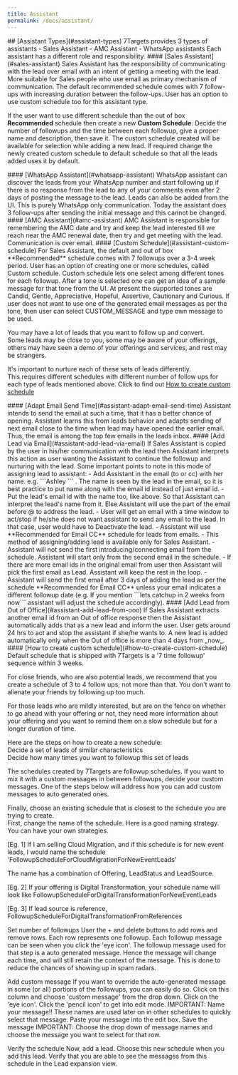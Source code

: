 ```yaml
---
title: Assistant
permalink: /docs/assistant/
---
```


<a name="assistant-types"/>
## [Assistant Types](#assistant-types)
7Targets provides 3 types of assistants
- Sales Assistant 
- AMC Assistant 
- WhatsApp assistants  
Each assistant has a different role and responsibility.  

<a name="sales-assistant"/>
#### [Sales Assistant](#sales-assistant)
Sales Assistant has the responsibility of communicating with the lead over email with an intent of getting a meeting with the lead. More suitable for Sales people who use email as primary mechanism of communication. The default recommended schedule comes with 7 follow-ups with increasing duration between the follow-ups. User has an option to use custom schedule too for this assistant type. 

If the user want to use different schedule than the out of  box **Recommended** schedule then create a new **Custom Schedule**. Decide the number of followups and the time between each followup, give a proper name and description, then save it. The custom schedule created will be available for selection while adding a new lead. If required change the newly created custom schedule to default schedule so that all the leads added uses it by default. 

<a name="whatsapp-assistant"/>
#### [WhatsApp Assistant](#whatsapp-assistant)  
WhatsApp assistant can discover the leads from your WhatsApp number and start following up if there is no response from the lead to any of your comments even after 2 days of posting the message to the lead. Leads can also be added from the UI. This is purely WhatsApp only communication. Today the assistant does 3 follow-ups after sending the initial message and this cannot be changed. 

<a name="amc-assistant"/>
#### [AMC Assistant](#amc-assistant)
AMC Assistant is responsible for remembering the AMC date and try and keep the lead interested till we reach near the AMC renewal date, then try and get meeting with the lead. Communication is over email. 

<a name="assistant-custom-schedule"/>
#### [Custom Schedule](#assistant-custom-schedule)  
For Sales Assistant, the default and out of box **Recommended** schedule comes with 7 followups over a 3-4 week period. User has an option of creating one or more schedules, called Custom schedule. Custom schedule lets one select among different tones for each followup. After a tone is selected one can get an idea of a sample message for that tone from the UI. At present the supported tones are Candid, Gentle, Appreciative, Hopeful, Assertive, Cautionary and Curious. If user does not want to use one of the generated email messages as per the tone, then user can select CUSTOM_MESSAGE and type own message to be used.  

You may have a lot of leads that you want to follow up and convert.  
Some leads may be close to you, some may be aware of your offerings, others may have seen a demo of your offerings and services, and rest may be strangers.  

It's important to nurture each of these sets of leads differently.  
This requires different schedules with different number of follow ups for each type of leads mentioned above. Click to find out [How to create custom schedule](#how-to-create-custom-schedule)  

<a name="assistant-adapt-email-send-time"/>  
#### [Adapt Email Send Time](#assistant-adapt-email-send-time)  
Assistant intends to send the email at such a time, that it has a better chance of opening. Assistant learns this from leads behavior and adapts sending of next email close to the time when lead may have opened the earlier email. Thus, the email is among the top few emails in the leads inbox.

<a name="assistant-add-lead-via-email"/>  
#### [Add Lead via Email](#assistant-add-lead-via-email)
If Sales Assistant is copied by the user in his/her communication with the lead then Assistant interprets this action as user wanting the Assistant to continue the followup and nurturing with the lead. Some important points to note in this mode of assigning lead to assistant:
- Add Assistant in the email (to or cc) with her name. e.g. ```Ashley <ashley@7targets.7ts-e.com>``` . The name is seen by the lead in the email, so it is best practice to put name along with the email id instead of just email id.
- Put the lead's email id with the name too, like above. So that Assistant can interpret the lead's name from it. Else Assistant will use the part of the email before @ to address the lead.
- User will get an email with a time window to act/stop if he/she does not want assistant to send any email to the lead. In that case, user would have to Deactivate the lead.
- Assistant will use **Recommended for Email CC** schedule for leads from emails.
- This method of assigning/adding lead is available only for Sales Assistant.
- Assistant will not send the first introducing/connecting email from the schedule. Assistant will start only from the second email in the schedule.
- If there are more email ids in the original email from user then Assistant will pick the first email as Lead. Assistant will keep the rest in the loop.
- Assistant will send the first email after 3 days of adding the lead as per the schedule **Recommended for Email CC** unless your email indicates a different followup date (e.g. If you mention ```lets catchup in 2 weeks from now``` assistant will adjust the schedule accordingly).

<a name="assistant-add-lead-from-ooo"/>   
#### [Add Lead from Out of Office](#assistant-add-lead-from-ooo)   
If Sales Assistant extracts another email id from an Out of office response then the Assistant automatically adds that as a new lead and inform the user. User gets around 24 hrs to act and stop the assistant if she/he wants to. A new lead is added automatically only when the Out of office is more than 4 days from _now_. 

<a name="how-to-create-custom-schedule"/>  
#### [How to create custom schedule](#how-to-create-custom-schedule)   
Default schedule that is shipped with 7Targets is a '7 time followup' sequence within 3 weeks. 

For close friends, who are also potential leads, we recommend that you create a schedule of 3 to 4 follow ups; not more than that. You don't want to alienate your friends by following up too much. 

For those leads who are mildly interested, but are on the fence on whether to go ahead with your offering or not, they need more information about your offering and you want to remind them on a slow schedule but for a longer duration of time. 

Here are the steps on how to create a new schedule:  
Decide a set of leads of similar characteristics  
Decide how many times you want to followup this set of leads  

The schedules created by 7Targets are followup schedules. If you want to mix it with a custom messages in between followups, decide your custom messages. One of the steps below will address how you can add custom messages to auto generated ones.

Finally, choose an existing schedule that is closest to the schedule you are trying to create.   
First, change the name of the schedule. Here is a good naming strategy. You can have your own strategies.  

[Eg. 1] If I am selling Cloud Migration, and if this schedule is for new event leads, I would name the schedule 
'FollowupScheduleForCloudMigrationForNewEventLeads'

The name has a combination of Offering, LeadStatus and LeadSource. 

[Eg. 2] If your offering is Digital Transformation, your schedule name will look like
FollowupScheduleForDigitalTransformationForNewEventLeads

[Eg. 3] If lead source is reference, 
FollowupScheduleForDigitalTransformationFromReferences

Set number of followups 
User the + and delete buttons to add rows and remove rows. Each row represents one followup. Each followup message can be seen when you click the 'eye icon'. The followup message used for that step is a auto generated message. Hence the message will change each time, and will still retain the context of the message. This is done to reduce the chances of showing up in spam radars. 

Add custom message 
If you want to override the auto-generated message in some (or all) portions of the followups, you can easily do so. 
Click on this column and choose 'custom message' from the drop down. 
Click on the 'eye icon'. 
Click the 'pencil icon' to get into edit mode. 
IMPORTANT: Name your message!! These names are used later on in other schedules to quickly select that message. 
Paste your message into the edit box. 
Save the message
IMPORTANT: Choose the drop down of message names and choose the message you want to select for that row. 

Verify the schedule
Now, add a lead. Choose this new schedule when you add this lead. Verify that you are able to see the messages from this schedule in the Lead expansion view. 